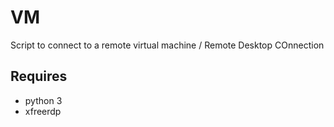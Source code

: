 # VM

Script to connect to a remote virtual machine / Remote Desktop COnnection

## Requires

* python 3
* xfreerdp

